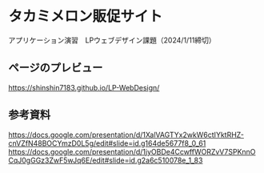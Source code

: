 # タカミメロン販促サイト
アプリケーション演習　LPウェブデザイン課題（2024/1/11締切）
## ページのプレビュー
https://shinshin7183.github.io/LP-WebDesign/
## 参考資料
https://docs.google.com/presentation/d/1XalVAGTYx2wkW6ctIYktRHZ-cnVZfN48BOCYmzD0L5g/edit#slide=id.g164de5677f8_0_61
https://docs.google.com/presentation/d/1jyOBDe4CcwffWORZvV7SPKnnOCqJ0gGGz3ZwF5wJq6E/edit#slide=id.g2a6c510078e_1_83
